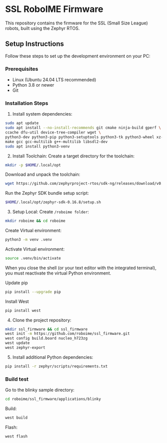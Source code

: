 # SSL RoboIME Firmware

This repository contains the firmware for the SSL (Small Size League) robots, built using the Zephyr RTOS.

## Setup Instructions

Follow these steps to set up the development environment on your PC:

### Prerequisites

- Linux (Ubuntu 24.04 LTS recommended) 
- Python 3.8 or newer
- Git

### Installation Steps

1. Install system dependencies:

```bash
sudo apt update
sudo apt install --no-install-recommends git cmake ninja-build gperf \
ccache dfu-util device-tree-compiler wget \
python3-dev python3-pip python3-setuptools python3-tk python3-wheel xz-utils file \
make gcc gcc-multilib g++-multilib libsdl2-dev
sudo apt install python3-venv
```

2. Install Toolchain:
Create a target directory for the toolchain:
```bash
mkdir -p $HOME/.local/opt
```
Download and unpack the toolchain:
```bash
wget https://github.com/zephyrproject-rtos/sdk-ng/releases/download/v0.16.8/zephyr-sdk-0.16.8_linux-x86_64.tar.xz -O - | xz -d -c - | tar xv -C $HOME/.local/opt
```
Run the Zephyr SDK bundle setup script:
```bash
$HOME/.local/opt/zephyr-sdk-0.16.8/setup.sh
```
3. Setup Local:
Create `/roboime folder`:
```bash
mkdir roboime && cd roboime
```
Create Virtual environment:
```bash
python3 -m venv .venv
```
Activate Virtual environment:
```bash
source .venv/bin/activate
```
When you close the shell (or your text editor with the integrated terminal), you must reactivate the virtual Python environment. 

Update pip
```bash
pip install --upgrade pip
```

Install West
```bash
pip install west

```

4. Clone the project repository:
```bash
mkdir ssl_firmware && cd ssl_firmware
west init -m https://github.com/roboime/ssl_firmware.git
west config build.board nucleo_h723zg
west update
west zephyr-export
```

5. Install additional Python dependencies:
```bash
pip install -r zephyr/scripts/requirements.txt
```

### Build test
Go to the blinky sample directory:
```bash
cd roboime/ssl_firmware/applications/blinky
```
Build:
```bash
west build
```
Flash:

```bash
west flash
```

